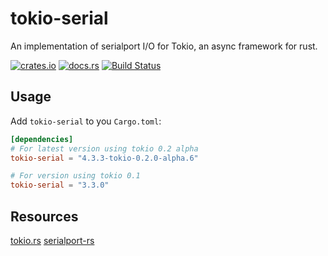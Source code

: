# tokio-serial

An implementation of  serialport I/O for Tokio, an async framework for rust.

[![crates.io](http://meritbadge.herokuapp.com/tokio-serial)](https://crates.io/crates/tokio-serial)
[![docs.rs](https://docs.rs/tokio-serial/badge.svg)](https://docs.rs/tokio-serial)
[![Build Status](https://travis-ci.org/berkowski/tokio-serial.svg?branch=master)](https://travis-ci.org/berkowski/tokio-serial)


## Usage

Add `tokio-serial` to you `Cargo.toml`:

```toml
[dependencies]
# For latest version using tokio 0.2 alpha
tokio-serial = "4.3.3-tokio-0.2.0-alpha.6"

# For version using tokio 0.1
tokio-serial = "3.3.0"
```

## Resources

[tokio.rs](https://tokio.rs)
[serialport-rs](https://gitlab.com/susurrus/serialport-rs)

